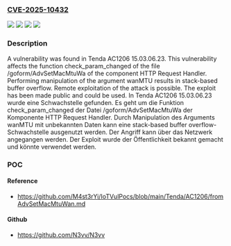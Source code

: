 ### [CVE-2025-10432](https://cve.mitre.org/cgi-bin/cvename.cgi?name=CVE-2025-10432)
![](https://img.shields.io/static/v1?label=Product&message=AC1206&color=blue)
![](https://img.shields.io/static/v1?label=Version&message=15.03.06.23%20&color=brightgreen)
![](https://img.shields.io/static/v1?label=Vulnerability&message=Memory%20Corruption&color=brightgreen)
![](https://img.shields.io/static/v1?label=Vulnerability&message=Stack-based%20Buffer%20Overflow&color=brightgreen)

### Description

A vulnerability was found in Tenda AC1206 15.03.06.23. This vulnerability affects the function check_param_changed of the file /goform/AdvSetMacMtuWa of the component HTTP Request Handler. Performing manipulation of the argument wanMTU results in stack-based buffer overflow. Remote exploitation of the attack is possible. The exploit has been made public and could be used.
In Tenda AC1206 15.03.06.23 wurde eine Schwachstelle gefunden. Es geht um die Funktion check_param_changed der Datei /goform/AdvSetMacMtuWa der Komponente HTTP Request Handler. Durch Manipulation des Arguments wanMTU mit unbekannten Daten kann eine stack-based buffer overflow-Schwachstelle ausgenutzt werden. Der Angriff kann über das Netzwerk angegangen werden. Der Exploit wurde der Öffentlichkeit bekannt gemacht und könnte verwendet werden.

### POC

#### Reference
- https://github.com/M4st3rYi/IoTVulPocs/blob/main/Tenda/AC1206/fromAdvSetMacMtuWan.md

#### Github
- https://github.com/N3vv/N3vv

